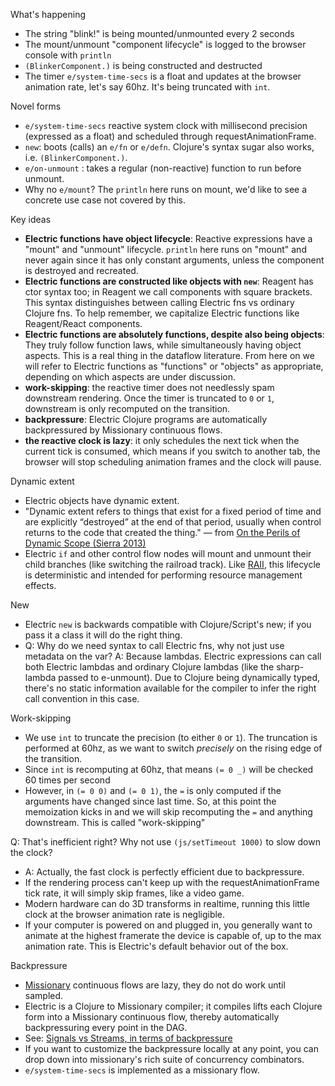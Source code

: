 What's happening

* The string "blink!" is being mounted/unmounted every 2 seconds
* The mount/unmount "component lifecycle" is logged to the browser console with `println`
* `(BlinkerComponent.)` is being constructed and destructed 
* The timer `e/system-time-secs` is a float and updates at the browser animation rate, let's say 60hz. It's being truncated with `int`.

Novel forms

* `e/system-time-secs` reactive system clock with millisecond precision (expressed as a float) and scheduled through requestAnimationFrame.
* `new`: boots (calls) an `e/fn` or `e/defn`. Clojure's syntax sugar also works, i.e. `(BlinkerComponent.)`.
* `e/on-unmount` : takes a regular (non-reactive) function to run before unmount.
* Why no `e/mount`? The `println` here runs on mount, we'd like to see a concrete use case not covered by this.

Key ideas

* **Electric functions have object lifecycle**: Reactive expressions have a "mount" and "unmount" lifecycle. `println` here runs on "mount" and never again since it has only constant arguments, unless the component is destroyed and recreated.
* **Electric functions are constructed like objects with `new`**: Reagent has ctor syntax too; in Reagent we call components with square brackets. This syntax distinguishes between calling Electric fns vs ordinary Clojure fns. To help remember, we capitalize Electric functions like Reagent/React components.
* **Electric functions are absolutely functions, despite also being objects**: They truly follow function laws, while simultaneously having object aspects. This is a real thing in the dataflow literature. From here on we will refer to Electric functions as "functions" or "objects" as appropriate, depending on which aspects are under discussion.
* **work-skipping**: the reactive timer does not needlessly spam downstream rendering. Once the timer is truncated to `0` or `1`, downstream is only recomputed on the transition.
* **backpressure**: Electric Clojure programs are automatically backpressured by Missionary continuous flows.
* **the reactive clock is lazy**: it only schedules the next tick when the current tick is consumed, which means if you switch to another tab, the browser will stop scheduling animation frames and the clock will pause.

Dynamic extent

- Electric objects have dynamic extent. 
- "Dynamic extent refers to things that exist for a fixed period of time and are explicitly “destroyed” at the end of that period, usually when control returns to the code that created the thing." — from [On the Perils of Dynamic Scope (Sierra 2013)](https://stuartsierra.com/2013/03/29/perils-of-dynamic-scope)
- Electric `if` and other control flow nodes will mount and unmount their child branches (like switching the railroad track). Like [RAII](https://en.wikipedia.org/wiki/Resource_acquisition_is_initialization), this lifecycle is deterministic and intended for performing resource management effects.

New

* Electric `new` is backwards compatible with Clojure/Script's new; if you pass it a class it will do the right thing.
* Q: Why do we need syntax to call Electric fns, why not just use metadata on the var? A: Because lambdas. Electric expressions can call both Electric lambdas and ordinary Clojure lambdas (like the sharp-lambda passed to e-unmount). Due to Clojure being dynamically typed, there's no static information available for the compiler to infer the right call convention in this case.

Work-skipping

* We use `int` to truncate the precision (to either `0` or `1`). The truncation is performed at 60hz, as we want to switch *precisely* on the rising edge of the transition.
* Since `int` is recomputing at 60hz, that means `(= 0 _)` will be checked 60 times per second
* However, in `(= 0 0)` and `(= 0 1)`, the `=` is only computed if the arguments have changed since last time. So, at this point the memoization kicks in and we will skip recomputing the `=` and anything downstream. This is called "work-skipping"

Q: That's inefficient right? Why not use `(js/setTimeout 1000)` to slow down the clock? 
* A: Actually, the fast clock is perfectly efficient due to backpressure.
* If the rendering process can't keep up with the requestAnimationFrame tick rate, it will simply skip frames, like a video game.
* Modern hardware can do 3D transforms in realtime, running this little clock at the browser animation rate is negligible.
* If your computer is powered on and plugged in, you generally want to animate at the highest framerate the device is capable of, up to the max animation rate. This is Electric's default behavior out of the box.

Backpressure
* [Missionary](https://github.com/leonoel/missionary) continuous flows are lazy, they do not do work until sampled.
* Electric is a Clojure to Missionary compiler; it compiles lifts each Clojure form into a Missionary continuous flow, thereby automatically backpressuring every point in the DAG.
* See: [Signals vs Streams, in terms of backpressure](https://www.dustingetz.com/#/page/signals%20vs%20streams%2C%20in%20terms%20of%20backpressure%20%282023%29)
* If you want to customize the backpressure locally at any point, you can drop down into missionary's rich suite of concurrency combinators. 
* `e/system-time-secs` is implemented as a missionary flow.